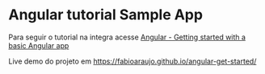 # Angular tutorial Sample App

Para seguir o tutorial na integra acesse [Angular - Getting started with a basic Angular app](https://angular.io/start)

Live demo do projeto em https://fabioaraujo.github.io/angular-get-started/
